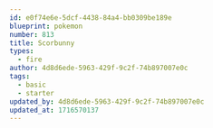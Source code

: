```yaml
---
id: e0f74e6e-5dcf-4438-84a4-bb0309be189e
blueprint: pokemon
number: 813
title: Scorbunny
types:
  - fire
author: 4d8d6ede-5963-429f-9c2f-74b897007e0c
tags:
  - basic
  - starter
updated_by: 4d8d6ede-5963-429f-9c2f-74b897007e0c
updated_at: 1716570137
---
```

